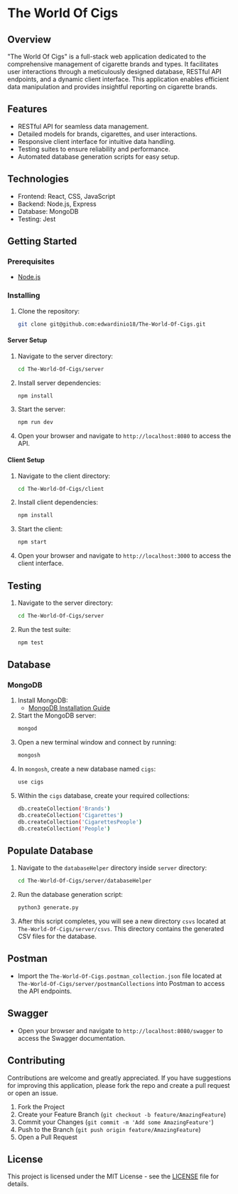 # The World Of Cigs

## Overview
"The World Of Cigs" is a full-stack web application dedicated to the
comprehensive management of cigarette brands and types. It facilitates
user interactions through a meticulously designed database, RESTful API endpoints,
and a dynamic client interface. This application enables efficient data
manipulation and provides insightful reporting on cigarette brands.

## Features
- RESTful API for seamless data management.
- Detailed models for brands, cigarettes, and user interactions.
- Responsive client interface for intuitive data handling.
- Testing suites to ensure reliability and performance.
- Automated database generation scripts for easy setup.

## Technologies
- Frontend: React, CSS, JavaScript
- Backend: Node.js, Express
- Database: MongoDB
- Testing: Jest

## Getting Started

### Prerequisites
- [Node.js](https://nodejs.org/en/)

### Installing
1. Clone the repository:
   ```bash
   git clone git@github.com:edwardinio18/The-World-Of-Cigs.git
#### Server Setup
1. Navigate to the server directory:
   ```bash
   cd The-World-Of-Cigs/server
2. Install server dependencies:
   ```bash
   npm install
3. Start the server:
   ```bash
   npm run dev
4. Open your browser and navigate to `http://localhost:8080` to access the API.

#### Client Setup
1. Navigate to the client directory:
   ```bash
   cd The-World-Of-Cigs/client
2. Install client dependencies:
   ```bash
   npm install
3. Start the client:
   ```bash
   npm start
4. Open your browser and navigate to `http://localhost:3000` to access the client interface.

## Testing
1. Navigate to the server directory:
   ```bash
   cd The-World-Of-Cigs/server
2. Run the test suite:
   ```bash
   npm test

## Database

### MongoDB
1. Install MongoDB:
    - [MongoDB Installation Guide](https://docs.mongodb.com/manual/installation/)
2. Start the MongoDB server:
   ```bash
   mongod
3. Open a new terminal window and connect by running:
   ```bash
   mongosh
4. In `mongosh`, create a new database named `cigs`:
   ```bash
   use cigs
5. Within the `cigs` database, create your required collections:
   ```bash
   db.createCollection('Brands')
   db.createCollection('Cigarettes')
   db.createCollection('CigarettesPeople')
   db.createCollection('People')

## Populate Database
1. Navigate to the `databaseHelper` directory inside `server` directory:
   ```bash
   cd The-World-Of-Cigs/server/databaseHelper
2. Run the database generation script:
   ```bash
   python3 generate.py
3. After this script completes, you will see a new directory `csvs` located at `The-World-Of-Cigs/server/csvs`. This directory contains the generated CSV files for the database.

## Postman
- Import the `The-World-Of-Cigs.postman_collection.json` file located at `The-World-Of-Cigs/server/postmanCollections` into Postman to access the API endpoints.

## Swagger
- Open your browser and navigate to `http://localhost:8080/swagger` to access the Swagger documentation.

## Contributing
Contributions are welcome and greatly appreciated. If you have suggestions for improving this application, please fork the repo and create a pull request or open an issue.

1. Fork the Project
2. Create your Feature Branch (`git checkout -b feature/AmazingFeature`)
3. Commit your Changes (`git commit -m 'Add some AmazingFeature'`)
4. Push to the Branch (`git push origin feature/AmazingFeature`)
5. Open a Pull Request

## License
This project is licensed under the MIT License - see the [LICENSE](LICENSE) file for details.